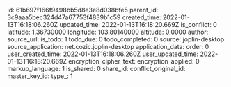 

id: 61b697f166f9498bb5d8e3e8d038bfe5
parent_id: 3c9aaa5bec324d47a67753f4839b1c59
created_time: 2022-01-13T16:18:06.260Z
updated_time: 2022-01-13T16:18:20.669Z
is_conflict: 0
latitude: 1.36730000
longitude: 103.80140000
altitude: 0.0000
author: 
source_url: 
is_todo: 1
todo_due: 0
todo_completed: 0
source: joplin-desktop
source_application: net.cozic.joplin-desktop
application_data: 
order: 0
user_created_time: 2022-01-13T16:18:06.260Z
user_updated_time: 2022-01-13T16:18:20.669Z
encryption_cipher_text: 
encryption_applied: 0
markup_language: 1
is_shared: 0
share_id: 
conflict_original_id: 
master_key_id: 
type_: 1